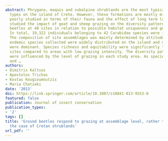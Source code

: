 ```yaml
---
abstract: Phrygana, maquis and subalpine shrublands are the most typical ecosystem
  types on the island of Crete. However, these formations are mostly mismanaged and
  poorly studied in terms of their fauna and the effect of long term land-use. We
  studied the impact of goat and sheep grazing on the diversity patterns of carabid
  beetles at 40 sites in relation to possible habitat uniqueness and geographic zonation.
  In total, 19,322 individuals belonging to 42 Carabidae species were identified.
  The composition of site assemblages was mainly determined by altitude. The six Cretan
  endemic species collected were widely distributed on the island and most of them
  were dominant. Species richness and equitability were significantly lower at overgrazed
  sites compared to areas with low grazing intensity. The diversity patterns of carabids
  were influenced by the level of grazing in each study area. As species richness
  and …
authors:
- Dimitris Kaltsas
- Apostolos Trichas
- Kostas Kougioumoutzis
- Maria Chatzaki
date: '2013'
doi: https://link.springer.com/article/10.1007/s10841-013-9553-0
featured: false
publication: Journal of insect conservation
publication_types:
- '2'
tags: []
title: 'Ground beetles respond to grazing at assemblage level, rather than species-specifically:
  the case of Cretan shrublands'
url_pdf: ''
---
```

